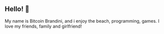 ## Hello! 👋

My name is Bitcoin Brandini, and i enjoy the beach, programming, games. I love my friends, family and girlfriend!